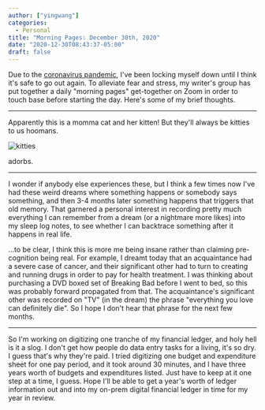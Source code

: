 ```yaml
---
author: ["yingwang"]
categories:
  - Personal
title: "Morning Pages: December 30th, 2020"
date: "2020-12-30T08:43:37-05:00"
draft: false
---
```


Due to the [coronavirus
pandemic](https://en.wikipedia.org/wiki/2019-20_coronavirus_pandemic), I've been
locking myself down until I think it's safe to go out again. To alleviate fear
and stress, my writer's group has put together a daily "morning pages"
get-together on Zoom in order to touch base before starting the day. Here's some
of my brief thoughts.

---

Apparently this is a momma cat and her kitten! But they'll always be kitties to
us hoomans.

![kitties](/img/posts/2020/12/30/morning_pages.webp)

adorbs.

---

I wonder if anybody else experiences these, but I think a few times now I've had
these weird dreams where something happens or somebody says something, and then
3-4 months later something happens that triggers that old memory. That garnered
a personal interest in recording pretty much everything I can remember from a
dream (or a nightmare more likes) into my sleep log notes, to see whether I can
backtrace something after it happens in real life.

...to be clear, I think this is more me being insane rather than claiming
pre-cognition being real. For example, I dreamt today that an acquaintance had a
severe case of cancer, and their significant other had to turn to creating and
running drugs in order to pay for health treatment. I was thinking about
purchasing a DVD boxed set of Breaking Bad before I went to bed, so this was
probably forward propagated from that. The acquaintance's significant other was
recorded on "TV" (in the dream) the phrase "everything you love can definitely
die". So I hope I don't hear that phrase for the next few months.

---

So I'm working on digitizing one tranche of my financial ledger, and holy hell
is it a slog. I don't get how people do data entry tasks for a living, it's so
dry. I guess that's why they're paid. I tried digitizing one budget and
expenditure sheet for one pay period, and it took around 30 minutes, and I have
three years worth of budgets and expenditures listed. Just have to keep at it
one step at a time, I guess. Hope I'll be able to get a year's worth of ledger
information out and into my on-prem digital financial ledger in time for my year
in review.
